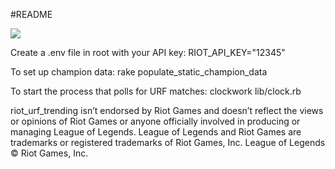 #README

<img src="https://circleci.com/gh/oniofchaos/riot_urf_trending.png?circle-token=9aff1d88b8467554cc766a99765d365b31caf8b8">

Create a .env file in root with your API key:
RIOT_API_KEY="12345"

To set up champion data: rake populate_static_champion_data

To start the process that polls for URF matches: clockwork lib/clock.rb

riot_urf_trending isn’t endorsed by Riot Games and doesn’t reflect the views or opinions of
Riot Games or anyone officially involved in producing or managing League of
Legends. League of Legends and Riot Games are trademarks or registered
trademarks of Riot Games, Inc. League of Legends © Riot Games, Inc.
